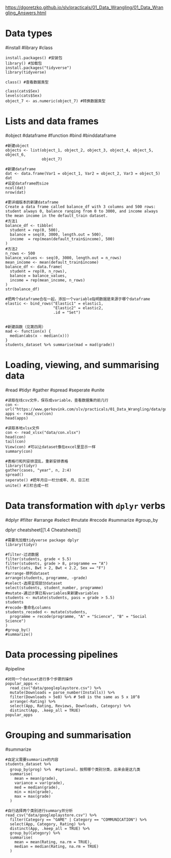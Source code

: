 https://dgoretzko.github.io/slv/practicals/01_Data_Wrangling/01_Data_Wrangling_Answers.html
# Data types
#install #library #class
```
install.packages() #安装包
library() #加载包
install.packages("tidyverse")
library(tidyverse)

class() #查看数据类型

class(cats$Sex)
levels(cats$Sex)
object_7 <- as.numeric(object_7) #转换数据类型
```
# Lists and data frames
#object #dataframe #function #bind #binddataframe
```
#新建object
objects <- list(object_1, object_2, object_3, object_4, object_5, object_6, 
                object_7) 

#新建dataframe
dat <- data.frame(Var1 = object_1, Var2 = object_2, Var3 = object_5)
dat
#设定dataframe的size
ncol(dat)
nrow(dat)

#更详细版本的新建dataframe
Create a data frame called balance_df with 3 columns and 500 rows: student always 0, balance ranging from 0 to 3000, and income always the mean income in the default_train dataset.
#方法1
balance_df <- tibble(
  student = rep(0, 500),
  balance = seq(0, 3000, length.out = 500),
  income  = rep(mean(default_train$income), 500)
)
#方法2
n_rows <- 500
balance_values <- seq(0, 3000, length.out = n_rows)
mean_income <- mean(default_train$income)
balance_df <- data.frame(
  student = rep(0, n_rows),
  balance = balance_values,
  income = rep(mean_income, n_rows)
)
str(balance_df)

#把两个dataframe合在一起，添加一个variable指明数据是来源于哪个dataframe
elastic <- bind_rows("Elastic1" = elastic1,
                     "Elastic2" = elastic2,
                     .id = "Set")


#新建函数（见第四周）
mad <- function(x) {
  median(abs(x - median(x)))
}
students_dataset %>% summarise(mad = mad(grade))
```
# Loading, viewing, and summarising data
#read #tidyr #gather #spread #seperate #unite
```
#读取在线csv文件，保存成variable，查看数据集的前几行
con <- url("https://www.gerkovink.com/slv/practicals/01_Data_Wrangling/data/googleplaystore.csv")
apps <- read_csv(con)
head(apps)

#读取本地xlsx文件
con <- read_xlsx("data/con.xlsx")
head(con)
tail(con)
View(con) #可以让dataset像在excel里显示一样
summary(con)

#表格行和列安排混乱，重新安排表格
library(tidyr)
gather(cases, "year", n, 2:4)
spread()
seperate() #把年月日一栏分成年、月、日三栏
unite() #三栏合成一栏
```
# Data transformation with `dplyr` verbs
#dplyr #filter #arrange #select #mutate #recode #summarize #group_by

dplyr cheatsheet[[1.4 Cheatsheets]]
```
#需要先加载tidyverse package dplyr
library(tidyr)

#filter-过滤数据
filter(students, grade < 5.5)
filter(students, grade > 8, programme == "A")
filter(cats, Bwt > 2, Bwt < 2.2, Sex == "F")
#arrange-排列dataset
arrange(students, programme, -grade)
#select-选择呈现部分dataset
select(students, student_number, programme)
#mutate-通过计算已有variables来新建variables
students <- mutate(students, pass = grade > 5.5)
students
#recode-重命名columns
students_recoded <- mutate(students, 
  programme = recode(programme, "A" = "Science", "B" = "Social Science")
)
#group_by()
#summarize()
```
# Data processing pipelines
#pipeline
```
#对同一个dataset进行多个步骤的操作
popular_apps <-
  read_csv("data/googleplaystore.csv") %>% 
  mutate(Downloads = parse_number(Installs)) %>% 
  filter(Downloads > 5e8) %>% # 5e8 is the same as 5 x 10^8
  arrange(-Rating) %>% 
  select(App, Rating, Reviews, Downloads, Category) %>% 
  distinct(App, .keep_all = TRUE)
popular_apps
```
# Grouping and summarisation
#summarize
```
#自定义需要summarize的内容
students_dataset %>% 
  group_by(prog) %>%  #optional，按照哪个类别分类，出来会是这几类
  summarise(
    mean = mean(grade), 
    variance = var(grade), 
    med = median(grade),
    min = min(grade), 
    max = max(grade)
  )
```

```
#自行选择两个类别进行summary并分析
read_csv("data/googleplaystore.csv") %>% 
  filter(Category == "GAME" | Category == "COMMUNICATION") %>% 
  select(App, Category, Rating) %>% 
  distinct(App, .keep_all = TRUE) %>% 
  group_by(Category) %>% 
  summarise(
    mean = mean(Rating, na.rm = TRUE),
    median = median(Rating, na.rm = TRUE)
  )
```